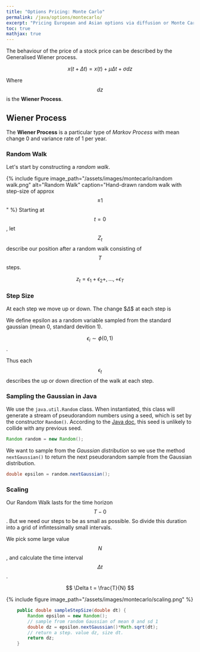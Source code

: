 ```yaml
---
title: "Options Pricing: Monte Carlo"
permalink: /java/options/montecarlo/
excerpt: "Pricing European and Asian options via diffusion or Monte Carlo method"
toc: true
mathjax: true
---
```



The behaviour of the price of a stock price can be described by the Generalised Wiener process.

$$
x(t + \Delta t) = x(t) + \mu\Delta t + \sigma dz
$$

Where $$dz$$ is the __Wiener Process__.

## Wiener Process

The __Wiener Process__ is a particular type of _Markov Process_ with mean change 0 and variance rate of 1 per year.




### Random Walk

Let's start by constructing a _random walk_.

{% include figure image_path="/assets/images/montecarlo/random walk.png" alt="Random Walk" caption="Hand-drawn random walk with step-size of approx $$\pm 1$$" %}
Starting at $$t=0$$, let $$Z_t$$ describe our position after a random walk consisting of $$T$$ steps. 

$$
z_t = \epsilon_1 + \epsilon_2 +,...,+ \epsilon_T
$$


### Step Size

At each step we move up or down. The change $$\Delta \$$ at each step is

We define epsilon as a random variable sampled from the standard gaussian (mean 0, standard devition 1).

$$\epsilon_i \sim \phi(0,1)$$.

Thus each $$\epsilon_t$$ describes the up or down direction of the walk at each step.

### Sampling the Gaussian in Java

We use the `java.util.Random` class. When instantiated, this class will generate a stream of pseudorandom numbers using a seed, which is set by the constructor `Random()`.
According to the [Java doc](https://docs.oracle.com/javase/7/docs/api/java/util/Random.html), this seed is unlikely to collide with any previous seed.

```java
Random random = new Random();
```
We want to sample from the _Gaussian distribution_ so we use the method `nextGaussian()` to return the next pseudorandom sample from the Gaussian distribution.

```java
double epsilon = random.nextGaussian();
```
### Scaling

Our Random Walk lasts for the time horizon $$T - 0$$. 
But we need our steps to be as small as possible. 
So divide this duration into a grid of infintessimally small intervals.

We pick some large value $$N$$, and calculate the time interval $$\Delta t$$.

$$
\Delta t = \frac{T}{N}
$$

{% include figure image_path="/assets/images/montecarlo/scaling.png" %}






```java
    public double sampleStepSize(double dt) {        
        Random epsilon = new Random();
        // sample from random Gaussian of mean 0 and sd 1        
        double dz = epsilon.nextGaussian()*Math.sqrt(dt);
        // return a step. value dz, size dt.
        return dz;
    }
```



